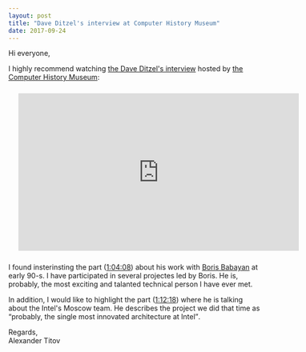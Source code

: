 ```yaml
---
layout: post
title: "Dave Ditzel's interview at Computer History Museum"
date: 2017-09-24
---
```


<p>Hi everyone,</p>

<p>I highly recommend watching <a href="https://youtu.be/etta_NYCVxA" title="Dave Ditzel's interview, youtube.com">the Dave Ditzel's interview</a> hosted by <a href="http://www.computerhistory.org/" title="www.computerhistory.org">the Computer History Museum</a>:</p>
<iframe style="padding: 10px 10px 10px 20px;" width="560" height="315" src="https://www.youtube.com/embed/etta_NYCVxA?rel=0" frameborder="0" allowfullscreen></iframe>

<p>I found insterinsting the part (<a href="https://youtu.be/etta_NYCVxA?t=3848" title="Dave Ditzel's interview, youtube.com, starting at 1:04:08">1:04:08</a>) about his work with <a href="https://newsroom.intel.com/editorials/pioneering-architect-soviet-era-computing/" title="Boris Babayan at newsroom.intel.com">Boris Babayan</a> at early 90-s. I have participated in several projectes led by Boris. He is, probably, the most exciting and talanted technical person I have ever met.</p>

<p>In addition, I would like to highlight the part (<a href="https://youtu.be/etta_NYCVxA?t=4338" title="Dave Ditzel's interview, youtube.com, starting at 1:12:18">1:12:18</a>) where he is talking about the Intel's Moscow team. He describes the project we did that time as <q>probably, the single most innovated architecture at Intel</q>.</p>

<p>Regards,<br>Alexander Titov</p>
